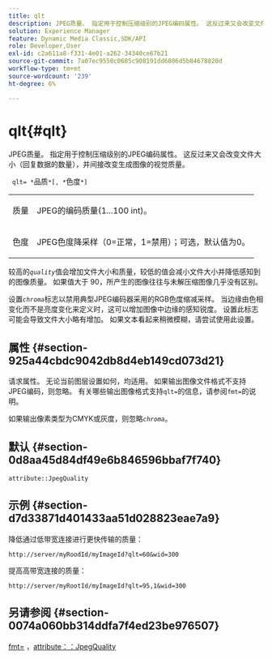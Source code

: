 ```yaml
---
title: qlt
description: JPEG质量。 指定用于控制压缩级别的JPEG编码属性。 这反过来又会改变文件大小（回复数据的数量），并间接改变生成图像的视觉质量。
solution: Experience Manager
feature: Dynamic Media Classic,SDK/API
role: Developer,User
exl-id: c2a611a8-f331-4e01-a262-34340ce67b21
source-git-commit: 7a07ec9550c0685c908191dd6806d5b84678820d
workflow-type: tm+mt
source-wordcount: '239'
ht-degree: 6%

---
```


# qlt{#qlt}

JPEG质量。 指定用于控制压缩级别的JPEG编码属性。 这反过来又会改变文件大小（回复数据的数量），并间接改变生成图像的视觉质量。

` qlt= *`品质`*[, *`色度`*]`

<table id="simpletable_FB8090D4BEBF42FD83A64A7AAB6D7F92"> 
 <tr class="strow"> 
  <td class="stentry"> <p> <span class="varname">质量</span> </p> </td> 
  <td class="stentry"> <p>JPEG的编码质量(1...100 int)。 </p> </td> 
 </tr> 
 <tr class="strow"> 
  <td class="stentry"> <p> <span class="varname">色度</span> </p> </td> 
  <td class="stentry"> <p>JPEG色度降采样（0=正常，1=禁用）；可选，默认值为0。 </p> </td> 
 </tr> 
</table>

较高的&#x200B;*`quality`*&#x200B;值会增加文件大小和质量，较低的值会减小文件大小并降低感知到的图像质量。 如果值大于 90，所产生的图像往往与未解压缩图像几乎没有区别。

设置&#x200B;*`chroma`*&#x200B;标志以禁用典型JPEG编码器采用的RGB色度缩减采样。 当边缘由色相变化而不是亮度变化来定义时，这可以增加图像中边缘的感知锐度。 设置此标志可能会导致文件大小略有增加。 如果文本看起来稍微模糊，请尝试使用此设置。

## 属性 {#section-925a44cbdc9042db8d4eb149cd073d21}

请求属性。 无论当前图层设置如何，均适用。 如果输出图像文件格式不支持JPEG编码，则忽略。 有关哪些输出图像格式支持`qlt=`的信息，请参阅`fmt=`的说明。

如果输出像素类型为CMYK或灰度，则忽略&#x200B;*`chroma`*。

## 默认 {#section-0d8aa45d84df49e6b846596bbaf7f740}

`attribute::JpegQuality`

## 示例 {#section-d7d33871d401433aa51d028823eae7a9}

降低通过低带宽连接进行更快传输的质量：

`http://server/myRoodId/myImageId?qlt=60&wid=300`

提高高带宽连接的质量：

`http://server/myRootId/myImageId?qlt=95,1&wid=300`

## 另请参阅 {#section-0074a060bb314ddfa7f4ed23be976507}

[fmt=](../../../../../is-api/http-ref/image-serving-api-ref/c-http-protocol-reference/c-command-reference/r-is-http-fmt.md#reference-cdf10043423b45ba9fe15157fb3ae37a) ，[attribute：：JpegQuality](../../../../../is-api/image-catalog/image-serving-api-ref/c-image-catalog-reference/c-attributes-reference/r-jpegquality.md#reference-4a879e7c46024c8a898a9fd226f9eb09)
